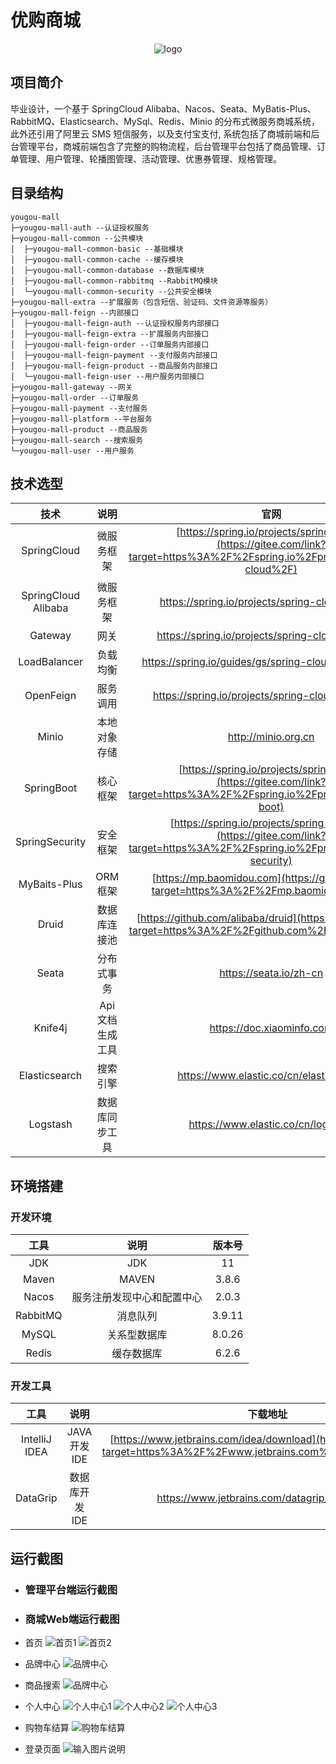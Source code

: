 # 优购商城
<div align='center'>
    <img src='https://gitee.com/chi-congmin/yougou-mall/raw/master/readme/img/yougou.png' alt='logo'>
</div>

## 项目简介

毕业设计，一个基于 SpringCloud Alibaba、Nacos、Seata、MyBatis-Plus、RabbitMQ、Elasticsearch、MySql、Redis、Minio  的分布式微服务商城系统，此外还引用了阿里云 SMS 短信服务，以及支付宝支付, 系统包括了商城前端和后台管理平台，商城前端包含了完整的购物流程，后台管理平台包括了商品管理、订单管理、用户管理、轮播图管理、活动管理、优惠券管理、规格管理。

## 目录结构

```
yougou-mall
├─yougou-mall-auth --认证授权服务
├─yougou-mall-common --公共模块
│  ├─yougou-mall-common-basic --基础模块
│  ├─yougou-mall-common-cache --缓存模块
│  ├─yougou-mall-common-database --数据库模块
│  ├─yougou-mall-common-rabbitmq --RabbitMQ模块
│  └─yougou-mall-common-security --公共安全模块
├─yougou-mall-extra --扩展服务（包含短信、验证码、文件资源等服务）
├─yougou-mall-feign --内部接口
│  ├─yougou-mall-feign-auth --认证授权服务内部接口
│  ├─yougou-mall-feign-extra --扩展服务内部接口
│  ├─yougou-mall-feign-order --订单服务内部接口
│  ├─yougou-mall-feign-payment --支付服务内部接口
│  ├─yougou-mall-feign-product --商品服务内部接口
│  └─yougou-mall-feign-user --用户服务内部接口
├─yougou-mall-gateway --网关
├─yougou-mall-order --订单服务
├─yougou-mall-payment --支付服务
├─yougou-mall-platform --平台服务
├─yougou-mall-product --商品服务
├─yougou-mall-search --搜索服务
└─yougou-mall-user --用户服务
```

## 技术选型

|        技术         |      说明       |                             官网                             |
| :-----------------: | :-------------: | :----------------------------------------------------------: |
|     SpringCloud     |   微服务框架    | [https://spring.io/projects/spring-cloud](https://gitee.com/link?target=https%3A%2F%2Fspring.io%2Fprojects%2Fspring-cloud%2F) |
| SpringCloud Alibaba |   微服务框架    |       https://spring.io/projects/spring-cloud-alibaba        |
|       Gateway       |      网关       |       https://spring.io/projects/spring-cloud-gateway        |
|    LoadBalancer     |    负载均衡     |    https://spring.io/guides/gs/spring-cloud-loadbalancer     |
|      OpenFeign      |    服务调用     |      https://spring.io/projects/spring-cloud-openfeign       |
|        Minio        |  本地对象存储   |                     http://minio.org.cn                      |
|     SpringBoot      |    核心框架     | [https://spring.io/projects/spring-boot](https://gitee.com/link?target=https%3A%2F%2Fspring.io%2Fprojects%2Fspring-boot) |
|   SpringSecurity    |    安全框架     | [https://spring.io/projects/spring-security](https://gitee.com/link?target=https%3A%2F%2Fspring.io%2Fprojects%2Fspring-security) |
|    MyBaits-Plus     |     ORM框架     | [https://mp.baomidou.com](https://gitee.com/link?target=https%3A%2F%2Fmp.baomidou.com%2F) |
|        Druid        |  数据库连接池   | [https://github.com/alibaba/druid](https://gitee.com/link?target=https%3A%2F%2Fgithub.com%2Falibaba%2Fdruid) |
|        Seata        |   分布式事务    |                    https://seata.io/zh-cn                    |
|       Knife4j       | Api文档生成工具 |                  https://doc.xiaominfo.com                   |
|    Elasticsearch    |    搜索引擎     |           https://www.elastic.co/cn/elasticsearch            |
|      Logstash       | 数据库同步工具  |              https://www.elastic.co/cn/logstash              |

## 环境搭建

### 开发环境

|   工具   |            说明            | 版本号 |
| :------: | :------------------------: | :----: |
|   JDK    |            JDK             |   11   |
|  Maven   |           MAVEN            | 3.8.6  |
|  Nacos   | 服务注册发现中心和配置中心 | 2.0.3  |
| RabbitMQ |          消息队列          | 3.9.11 |
|  MySQL   |        关系型数据库        | 8.0.26 |
|  Redis   |         缓存数据库         | 6.2.6  |

### 开发工具

|     工具      |     说明      |                           下载地址                           |
| :-----------: | :-----------: | :----------------------------------------------------------: |
| IntelliJ IDEA |  JAVA开发IDE  | [https://www.jetbrains.com/idea/download](https://gitee.com/link?target=https%3A%2F%2Fwww.jetbrains.com%2Fidea%2Fdownload) |
|   DataGrip    | 数据库开发IDE |         https://www.jetbrains.com/datagrip/download/         |

## 运行截图

- ### 管理平台端运行截图



- ### 商城Web端运行截图
- 首页
![首页1](readme/img/%E9%A6%96%E9%A1%B51.png)
![首页2](readme/img/%E9%A6%96%E9%A1%B52.png)
- 品牌中心
![品牌中心](readme/img/%E5%93%81%E7%89%8C%E4%B8%AD%E5%BF%83.png)
- 商品搜索
![品牌中心](readme/img/%E5%95%86%E5%93%81%E6%90%9C%E7%B4%A2.png)
- 个人中心
![个人中心1](readme/img/%E4%B8%AA%E4%BA%BA%E4%B8%AD%E5%BF%831.png)
![个人中心2](readme/img/%E4%B8%AA%E4%BA%BA%E4%B8%AD%E5%BF%832.png)
![个人中心3](readme/img/%E4%B8%AA%E4%BA%BA%E4%B8%AD%E5%BF%833.png)
- 购物车结算
![购物车结算](readme/img/%E8%B4%AD%E7%89%A9%E8%BD%A6%E7%BB%93%E7%AE%97.png)
- 登录页面
![输入图片说明](readme/img/%E7%99%BB%E5%BD%95%E9%A1%B5%E9%9D%A2.png)